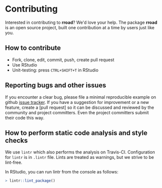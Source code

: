 # Contributing

Interested in contributing to **rroad**? We'd love your help.
The package **rroad** is an open source project, built one
contribution at a time by users just like you.

## How to contribute
- Fork, clone, edit, commit, push, create pull request
- Use RStudio
- Unit-testing: press `CTRL+SHIFT+T` in RStudio

## Reporting bugs and other issues
If you encounter a clear bug, please file a minimal reproducible example on github [issue tracker].
If you have a suggestion for improvement or a new feature, create
a [pull request] so it can be discussed and reviewed by the
community and project committers. Even the project committers
submit their code this way.

## How to perform static code analysis and style checks
We use `lintr` which also performs the analysis on Travis-CI.
Configuration for `lintr` is in `.lintr` file.
Lints are treated as warnings, but we strive to be lint-free.

In RStudio, you can run lintr from the console as follows:
```r
> lintr::lint_package()
```

[issue tracker]: https://github.com/vsimko/rroad/issues
